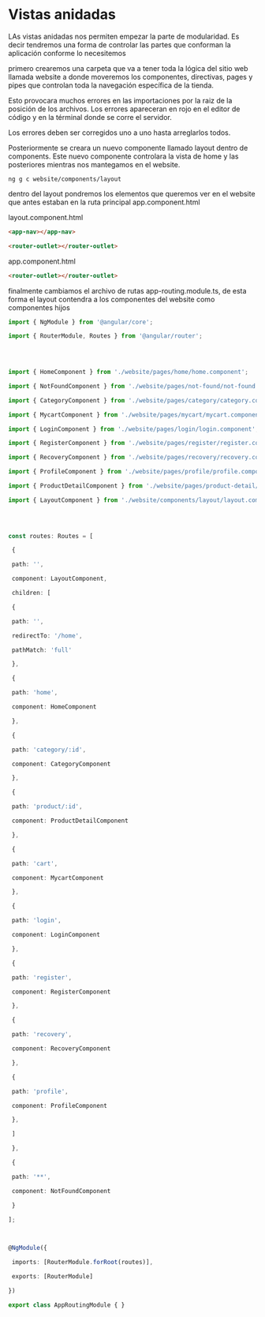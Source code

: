 # Vistas anidadas

LAs vistas anidadas nos permiten empezar la parte de modularidad. 
Es decir tendremos una forma de controlar las partes que conforman la aplicación conforme lo necesitemos


primero crearemos una carpeta que va a tener toda la lógica del sitio web llamada website a donde moveremos los componentes, directivas, pages y pipes que controlan toda la navegación específica de la tienda.

Esto provocara muchos errores en las importaciones por la raiz de la posición de los archivos. Los errores apareceran en rojo en el editor de código y en la términal donde se corre el servidor.

Los errores deben ser corregidos uno a uno hasta arreglarlos todos.

Posteriormente se creara un nuevo componente llamado layout dentro de components. Este nuevo componente controlara la vista de home y las posteriores mientras nos mantegamos en el website.

```
ng g c website/components/layout
```

dentro del layout pondremos los elementos que queremos ver en el website que antes estaban en la ruta principal app.component.html

layout.component.html
```html
<app-nav></app-nav>

<router-outlet></router-outlet>
```

app.component.html
```html
<router-outlet></router-outlet>
```

finalmente cambiamos el archivo de rutas app-routing.module.ts, de esta forma el layout contendra a los componentes del website como componentes hijos
```ts
import { NgModule } from '@angular/core';

import { RouterModule, Routes } from '@angular/router';

  
  

import { HomeComponent } from './website/pages/home/home.component';

import { NotFoundComponent } from './website/pages/not-found/not-found.component';

import { CategoryComponent } from './website/pages/category/category.component';

import { MycartComponent } from './website/pages/mycart/mycart.component';

import { LoginComponent } from './website/pages/login/login.component';

import { RegisterComponent } from './website/pages/register/register.component';

import { RecoveryComponent } from './website/pages/recovery/recovery.component';

import { ProfileComponent } from './website/pages/profile/profile.component';

import { ProductDetailComponent } from './website/pages/product-detail/product-detail.component';

import { LayoutComponent } from './website/components/layout/layout.component';

  
  

const routes: Routes = [

 {

 path: '',

 component: LayoutComponent,

 children: [

 {

 path: '',

 redirectTo: '/home',

 pathMatch: 'full'

 },

 {

 path: 'home',

 component: HomeComponent

 },

 {

 path: 'category/:id',

 component: CategoryComponent

 },

 {

 path: 'product/:id',

 component: ProductDetailComponent

 },

 {

 path: 'cart',

 component: MycartComponent

 },

 {

 path: 'login',

 component: LoginComponent

 },

 {

 path: 'register',

 component: RegisterComponent

 },

 {

 path: 'recovery',

 component: RecoveryComponent

 },

 {

 path: 'profile',

 component: ProfileComponent

 },

 ]

 },

 {

 path: '**',

 component: NotFoundComponent

 }

];

  

@NgModule({

 imports: [RouterModule.forRoot(routes)],

 exports: [RouterModule]

})

export class AppRoutingModule { }
```
